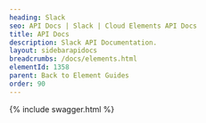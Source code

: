 ```yaml
---
heading: Slack
seo: API Docs | Slack | Cloud Elements API Docs
title: API Docs
description: Slack API Documentation.
layout: sidebarapidocs
breadcrumbs: /docs/elements.html
elementId: 1358
parent: Back to Element Guides
order: 90
---
```


{% include swagger.html %}
